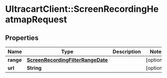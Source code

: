 # UltracartClient::ScreenRecordingHeatmapRequest

## Properties
Name | Type | Description | Notes
------------ | ------------- | ------------- | -------------
**range** | [**ScreenRecordingFilterRangeDate**](ScreenRecordingFilterRangeDate.md) |  | [optional] 
**url** | **String** |  | [optional] 


